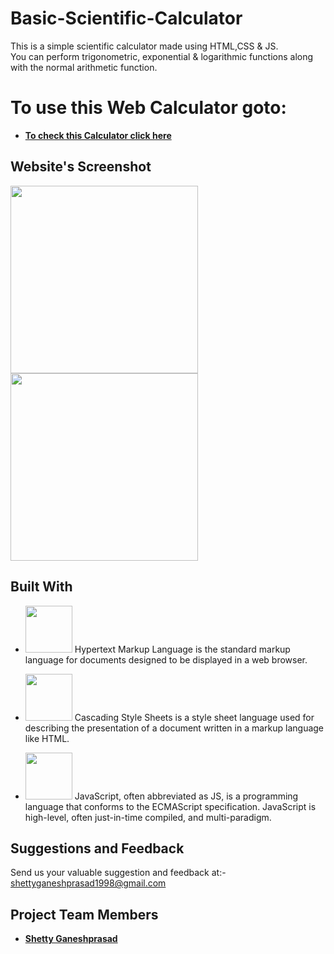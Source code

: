 # Basic-Scientific-Calculator
This is a simple scientific calculator made using HTML,CSS & JS.<br>
You can perform trigonometric, exponential & logarithmic functions along with the normal arithmetic function.

# To use this Web Calculator goto:
* [**To check this Calculator click here**](https://ganeshshetty98.github.io/Basic-Scientific-Calculator/basicCalculator.html) 

## Website's Screenshot
<p>
  <img src="https://firebasestorage.googleapis.com/v0/b/sdmcet-assist.appspot.com/o/GitHub%20Readme%20App%20Screenshot%2Fbasic%20calc.jpg?alt=media&token=9a2ae1a4-02b5-4cff-baae-9c4169127728" width="300">
  
  
   <img src="https://firebasestorage.googleapis.com/v0/b/sdmcet-assist.appspot.com/o/GitHub%20Readme%20App%20Screenshot%2Fscientific%20calc.jpg?alt=media&token=6c45e1ca-fd43-4ae5-abb5-79a6afee00c7" width="300">
  
</p>


## Built With 
* <img src="https://cdn.pixabay.com/photo/2017/08/05/11/16/logo-2582748_960_720.png" width="75"> Hypertext Markup Language is the standard markup language for documents designed to be displayed in a web browser. 

* <image src="https://cdn.pixabay.com/photo/2017/08/05/11/16/logo-2582747__340.png" width="75">    Cascading Style Sheets is a style sheet language used for describing the presentation of a document written in a markup language like HTML. 

* <image src="https://cdn.pixabay.com/photo/2015/04/23/17/41/javascript-736400__340.png" width="75">    JavaScript, often abbreviated as JS, is a programming language that conforms to the ECMAScript specification. JavaScript is high-level, often just-in-time compiled, and multi-paradigm.

## Suggestions and Feedback
Send us your valuable suggestion and feedback at:- shettyganeshprasad1998@gmail.com 

## Project Team Members
* [**Shetty Ganeshprasad**](https://github.com/ganeshShetty98/)



